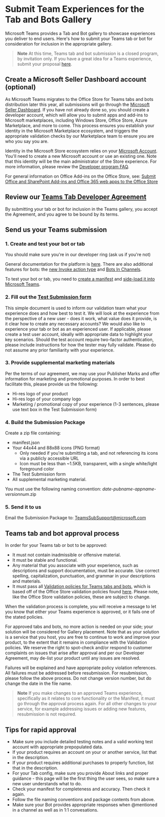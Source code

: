 # Submit Team Experiences for the Tab and Bots Gallery

Microsoft Teams provides a Tab and Bot gallery to showcase experiences you deliver to end users. Here's how to submit your Teams tab or bot for consideration for inclusion in the appropriate gallery.

>**Note** At this time, Teams tab and bot submission is a closed program, by invitation only.  If you have a great idea for a Teams experience, submit your proposal [here](https://aka.ms/microsoftteamsdeveloperpreviewinterestform).

## Create a Microsoft Seller Dashboard account (optional)

As Microsoft Teams migrates to the Office Store for Teams tabs and bots distribution later this year, all submissions will go through the [Microsoft Seller Dashboard](http://go.microsoft.com/fwlink/?LinkId=248605).  If you have not already done so, you should create a developer account, which will allow you to submit apps and add-ins to Microsoft marketplaces, including Windows Store, Office Store, Azure Marketplace, and more to come.  This process ensures you establish your identity in the Microsoft Marketplace ecosystem, and triggers the appropriate validation checks by our Marketplace team to ensure you are who you say you are.

Identity in the Microsoft Store ecosystem relies on your [Microsoft Account](https://account.microsoft.com/account).  You'll need to create a new Microsoft account or use an existing one.  Note that this identity will be the main administrator of the Store experience.  For more information, please review the [Developer program FAQ](https://developer.microsoft.com/en-us/store/register/faq).

For general information on Office Add-ins on the Office Store, see: [Submit Office and SharePoint Add-ins and Office 365 web apps to the Office Store](https://msdn.microsoft.com/en-us/library/office/jj220037.aspx)

## Review our [Teams Tab Developer Agreement](https://github.com/OfficeDev/Microsoft-teams-docs/blob/master/teams/developeragreement.pdf)

By submitting your tab or bot for inclusion in the Teams gallery, you accept the Agreement, and you agree to be bound by its terms.

## Send us your Teams submission 

### 1. Create and test your bot or tab

You should make sure you're in our developer ring (ask us if you're not)

General documentation for the platform is [here](index.md).  There are also additional features for bots: the [new Invoke action type](https://github.com/OfficeDev/Microsoft-teams-docs/blob/master/teams/earlypreview/Invoke.pdf) and [Bots In Channels](https://github.com/OfficeDev/Microsoft-teams-docs/blob/master/teams/earlypreview/BotsInChannels.pdf).

To test your bot or tab, you need to [create a manifest](earlypreview/manifest.md) and [side-load it into Microsoft Teams](earlypreview/sideload.md).

### 2. Fill out the [Test Submission form](https://github.com/OfficeDev/Microsoft-teams-docs/blob/master/teams/TeamsAppSubmission.docx)

This simple document is used to inform our validation team what your experience does and how best to test it.  We will look at the experience from the perspective of a new user - does it work, what value does it provide, is it clear how to create any necessary accounts? We would also like to experience your tab or bot as an experienced user. If applicable, please create a test user account, ideally with appropriate data to highlight your key scenarios.  Should the test account require two-factor authentication, please include instructions for how the tester may fully validate.  Please do not assume any prior familiarity with your experience.  

### 3. Provide supplemental marketing materials

Per the terms of our agreement, we may use your Publisher Marks and offer information for marketing and promotional purposes.  In order to best facilitate this, please provide us the following:
* Hi-res logo of your product
* Hi-res logo of your company logo
* Marketing / promotional copy of your experience (1-3 sentences, please use text box in the Test Submission form)

### 4. Build the Submission Package

Create a zip file containing: 
* manifest.json
* Your 44x44 and 88x88 icons (PNG format)
  * Only needed if you're submitting a tab, and not referencing its icons via a publicly accessible URL
  * Icon must be less than ~1.5KB, transparent, with a single white/light foreground color
* The Test Submission form
* All supplemental marketing material.  

You must use the following naming convention: _date_-_pubname_-_appname_-_versionnum_.zip  

### 5. Send it to us

Email the Submission Package to: TeamsSubSupport@microsoft.com


## Teams tab and bot approval process

In order for your Teams tab or bot to be approved:
* It must not contain inadmissible or offensive material.
* It must be stable and functional.
* Any material that you associate with your experience, such as descriptions and support documentation, must be accurate. Use correct spelling, capitalization, punctuation, and grammar in your descriptions and materials.
* It must pass all [Validation policies for Teams tabs and bots](https://github.com/OfficeDev/Microsoft-teams-docs/blob/master/teams/TeamsAppValidation.pdf), which is based off of the Office Store validation policies found [here](https://msdn.microsoft.com/en-us/library/office/jj220035.aspx).  Please note, like the Office Store validation policies, these are subject to change.

When the validation process is complete, you will receive a message to let you know that either your Teams experience is approved, or it fails one of the stated policies.  

For approved tabs and bots, no more action is needed on your side; your solution will be considered for Gallery placement.  Note that as your solution is a service that you host, you are free to continue to work and improve your product, to the extent that it remains in compliance with the Validation policies.  We reserve the right to spot-check and/or respond to customer complaints on issues that arise after approval and per our Developer Agreement, may de-list your product until any issues are resolved.

Failures will be explained and have appropriate policy violation references. All failures must be addressed before resubmission.  For resubmission, please follow the above process.  Do not change version number, but do change the date in the file name.

>**Note** If you make changes to an approved Teams experience, specifically as it relates to core functionality or the Manifest, it must go through the approval process again.  For all other changes to your service, for example addressing issues or adding new features, resubmission is not required.

## Tips for rapid approval

* Make sure you include detailed testing notes and a valid working test account with appropriate prepopulated data.
* If your product requires an account on your or another service, list that in the description.
* If your product requires additional purchases to properly function, list that in the description.
* For your Tab config, make sure you provide About links and proper guidance - this page will be the first thing the user sees, so make sure a new user understands what to do.
* Check your manifest for completeness and accuracy.  Then check it again.
* Follow the file naming conventions and package contents from above.
* Make sure your Bot provides appropriate responses when @mentioned in a channel as well as in 1:1 convesations.